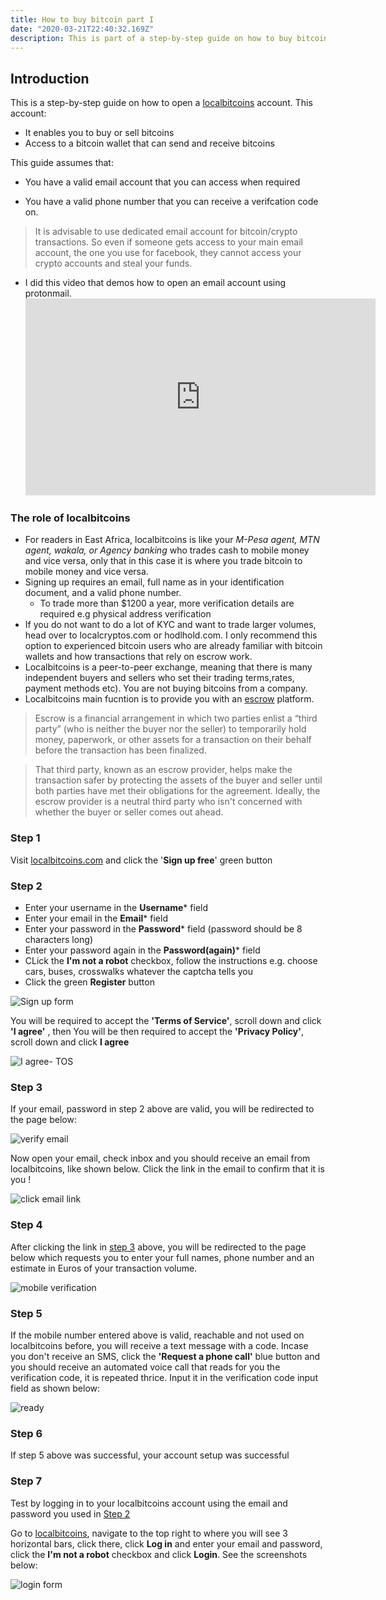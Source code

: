 ```yaml
---
title: How to buy bitcoin part I
date: "2020-03-21T22:40:32.169Z"
description: This is part of a step-by-step guide on how to buy bitcoins. It walks you through the signup process for an exchange account. Which will enable you to buy or sell bitcoins (Part II), and access to a bitcoin wallet that can send and receive bitcoins.
---
```


## Introduction

This is a step-by-step guide on how to open a [localbitcoins](https://localbitcoins.com/?ch=11uzd) account. This account:
- It enables you to buy or sell bitcoins
- Access to a bitcoin wallet that can send and receive bitcoins

This guide assumes that:

- You have a valid email account that you can access when required

- You have a valid phone number that you can receive a verifcation code on.
> It is advisable to use dedicated email account for bitcoin/crypto transactions. So even if someone gets access to your main email account, the one you use for facebook, they cannot access your crypto accounts and steal your funds.

- I did this video that demos how to open an email account using protonmail. <iframe width="560" height="315" src="https://www.youtube.com/embed/3vz6Hsut7cE" frameborder="0" allow="accelerometer; autoplay; encrypted-media; gyroscope; picture-in-picture" allowfullscreen></iframe> 

### The role of localbitcoins

- For readers in East Africa, localbitcoins is like your _M-Pesa agent, MTN agent, wakala, or Agency banking_ who trades cash to mobile money and vice versa, only that in this case it is where you trade bitcoin to mobile money and vice versa.
- Signing up requires an email, full name as in your identification document, and a valid phone number. 
   + To trade more than $1200 a year, more verification details are required e.g physical address verification
- If you do not want to do a lot of KYC and want to trade larger volumes, head over to localcryptos.com or hodlhold.com. I only recommend this option to experienced bitcoin users who are already familiar with bitcoin wallets and how transactions that rely on escrow work.
- Localbitcoins is a peer-to-peer exchange, meaning that there is many independent buyers and sellers who set their trading terms,rates, payment methods etc). You are not buying bitcoins from a company. 
- Localbitcoins main fucntion is to provide you with an [escrow](https://www.thebalance.com/what-is-escrow-315826) platform. 
> Escrow is a financial arrangement in which two parties enlist a “third party” (who is neither the buyer nor the seller) to temporarily hold money, paperwork, or other assets for a transaction on their behalf before the transaction has been finalized.

>That third party, known as an escrow provider, helps make the transaction safer by protecting the assets of the buyer and seller until both parties have met their obligations for the agreement. Ideally, the escrow provider is a neutral third party who isn't concerned with whether the buyer or seller comes out ahead.

### Step 1

Visit [localbitcoins.com](https://localbitcoins.com/?ch=11uzd) and click the '**Sign up free**' green button 

### Step 2

 - Enter your username in the **Username*** field
 - Enter your email in the **Email*** field
 - Enter your password in the **Password*** field (password should be 8 characters long)
 - Enter your password again in the **Password(again)*** field
 - CLick the **I'm not a robot** checkbox, follow the instructions e.g. choose cars, buses, crosswalks whatever the captcha tells you
 - Click the green **Register** button

![Sign up form](./signup-form.jpg)

You will be required to accept the **'Terms of Service'**, scroll down and click **'I agree'** , then 
You will be then required to accept the **'Privacy Policy'**, scroll down and click **I agree**

![I agree- TOS](./terms-agree.jpg)

### Step 3

If your email, password in step 2 above are valid, you will be redirected to the page below:

![verify email](./email-verif.jpg)

Now open your email, check inbox and you should receive an email from localbitcoins, like shown below. Click the link in the email to confirm that it is you !

![click email link](./click-email.jpg)


### Step 4

After clicking the link in [step 3](/signup-lbc/#Step-3) above, you will be redirected to the page below which requests you to enter your full names, phone number and an estimate in Euros of your transaction volume. 

![mobile verification](./mobile-veriff.jpg)

### Step 5
If the mobile number entered above is valid, reachable and not used on localbitcoins before, you will receive a text message with a code. Incase you don't receive an SMS, click the **'Request a phone call'** blue button and you should receive an automated voice call that reads for you the verification code, it is repeated thrice.
Input it in the verification code input field as shown below:

![ready](./ready.jpg)


### Step 6
If step 5 above was successful, your account setup was successful 

### Step 7
 Test by logging in to your localbitcoins account using the email and password you used in [Step 2](/signup-lbc/#Step-2)

 Go to [localbitcoins](https://localbitcoins.com/?ch=11uzd), navigate to the top right to where you will see 3 horizontal bars, click there, click **Log in** and enter your email and password, click the **I'm not a robot** checkbox and click **Login**. See the screenshots below:

![login form](./login-lbc.png)


